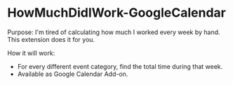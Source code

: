 # HowMuchDidIWork-GoogleCalendar
Purpose: I'm tired of calculating how much I worked every week by hand. This extension does it for you.

How it will work:
- For every different event category, find the total time during that week.
- Available as Google Calendar Add-on.


